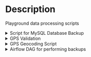 
# Description

Playground data processing scripts

<details>
  <summary>Script for MySQL Database Backup</summary> 

This script uses the `os` library to create a MySQL database backup by executing the `mysqldump` command with appropriate options.

### Variables

-   `DB_HOST`: The host name or IP address of the MySQL server.
-   `DB_USER`: The username for the MySQL account.
-   `DB_PASSWORD`: The password for the MySQL account.
-   `DB_NAME`: The name of the database to be backed up.
-   `BACKUP_FOLDER`: The path to the backup folder where the backup files will be stored.

### Process

-   The script checks if the backup folder exists, and creates it if it does not.
-   The `mysqldump` command is set with the appropriate options to execute a backup of the specified database.
-   The script iterates over all tables in the database.
-   For each table, the script checks if the `country_id` column exists in the table.
-   If the column exists, the script filters the data by `country_id` column for the backup.
-   A backup file is generated for the current table in the specified backup folder.

Note that the script assumes that the `mysqldump` command is in the system path. If it is not, the full path to the `mysqldump` command must be specified.
</details>

<details>
  <summary>GPS Validation</summary> 

This script creates a backup of a MySQL database and saves it to a specified folder. It uses the `os` module to interact with the operating system and execute command-line commands.

## Prerequisites

-   MySQL installed on your machine
-   Python 3.x installed on your machine
-   `os` module is available in your Python environment

## Usage

1.  Open the Python script in your preferred editor.
2.  Modify the following variables to match your database credentials and backup folder:

pythonCopy code

`DB_HOST = 'localhost'
DB_USER = 'username'
DB_PASSWORD = 'password'
DB_NAME = 'database_name'
BACKUP_FOLDER = '/path/to/backup/folder'` 

3.  Save the changes.
4.  Open a terminal window and navigate to the directory containing the script.
5.  Run the script using the following command:

bashCopy code

`python backup_mysql.py` 

6.  The script will create a backup of the database and save it to the specified backup folder.

## How It Works

The script uses the `os` module to execute command-line commands. The following steps are taken:

1.  The script checks if the backup folder specified in the `BACKUP_FOLDER` variable exists. If it doesn't exist, the script creates the folder using the `os.makedirs()` function.
    
2.  The script creates a command string to execute the `mysqldump` utility with appropriate options. The command includes the following options:
    
    -   `-h`: Specifies the host name or IP address of the MySQL server
    -   `-u`: Specifies the username to use when connecting to the MySQL server
    -   `-p`: Specifies the password to use when connecting to the MySQL server
    -   `--databases`: Specifies the database to back up
    -   `--single-transaction`: Ensures a consistent backup by using a single transaction
    -   `--quick`: Ensures a faster backup by retrieving rows one at a time
    -   `-r -`: Redirects the output to stdout so that it can be piped to another command
3.  The script uses the `os.popen()` function to execute the command and read the output. The output is split into a list of table names.
    
4.  The script iterates over the list of table names and checks if the table has a `country_id` column. If it does, the script modifies the `mysqldump` command to filter the data by the `country_id` column using the `--where` option.
    
5.  The script generates a backup filename for the current table and executes the modified `mysqldump` command to save the backup to the specified backup folder.
    
6.  The script repeats steps 4 and 5 for each table in the database.
    

## Notes

-   This script is designed to be run on a Unix-like operating system, such as Linux or macOS. It may not work as expected on Windows.
-   You should make sure to keep your backup files in a secure location, as they contain sensitive data.
-   You can modify the script to back up multiple databases by changing the `DB_NAME` variable to a comma-separated list of database names.
</details>

<details>
  <summary>GPS Geocoding Script</summary>

This script is designed to geocode GPS coordinates stored in a MySQL database using the Google Maps API. The script uses the `mysql.connector` library to connect to the database and the `googlemaps` library to access the API. The geocoding is performed in parallel using the `multiprocessing` library, and the results are cached in a CSV file to speed up future lookups.

## Requirements

This script requires the following libraries to be installed:

-   `mysql.connector`
-   `pandas`
-   `googlemaps`

In addition, you will need a Google Maps API key to use the geocoding functionality. You can obtain an API key from the [Google Cloud Console](https://console.cloud.google.com/).

## Usage

To use this script, you will need to replace the following placeholders in the code:

-   `YOUR_API_KEY`: Replace this with your own Google Maps API key
-   `adgg`: Replace this with the name of the database containing the GPS coordinates
-   `core_animal`: Replace this with the name of the table containing the GPS coordinates
-   `root`: Replace this with the username for your MySQL database
-   `batch_size`: Change this to control the number of rows processed in each batch
-   `num_processes`: Change this to control the number of parallel processes used for geocoding
-   `cache_file`: Replace this with the path to the CSV file used to cache geocoding results

Once you have made these changes, you can run the script using the following command:

pythonCopy code

`python gps_geocoding.py` 

The script will output progress information to the console as it processes each batch of rows. Once the script has finished, the cached results will be stored in the CSV file specified in `cache_file`.

## Note

It is recommended to use this script only for small to medium sized datasets. Large datasets may cause performance issues due to the limitations of the Google Maps API free tier. Additionally, using the API for large datasets may result in additional charges from Google.

</details>


<details>
  <summary>Airflow DAG for performing backups</summary>

This is an example DAG (Directed Acyclic Graph) for performing backups using Airflow, a platform to programmatically author, schedule, and monitor workflows.

## Prerequisites

Make sure you have Airflow installed and configured properly. You also need the following Python modules:

-   `datetime`
-   `timedelta`

## DAG details

This DAG is called `backup_dag` and is set to run once a day using the `schedule_interval` parameter. The DAG consists of one task:

-   `backup_script`: This task runs a Bash script to perform the backup. The script is located at `/var/backup_ILRI/DAG_adgg/backup.py`. The task is implemented using the `BashOperator` class from the `airflow.operators.bash_operator` module.

The DAG is defined using the `DAG` class from the `airflow` module. The `default_args` dictionary contains some default arguments that will be used by all tasks in the DAG, unless they are overridden. The most important arguments are:

-   `owner`: The owner of the DAG. This is a required argument.
-   `depends_on_past`: Whether the task depends on the success of the previous run. This is set to `False`.
-   `start_date`: The start date of the DAG. This is set to March 6th, 2023.
-   `retries`: The number of times to retry the task in case of failure. This is set to `1`.
-   `retry_delay`: The delay between retries. This is set to 5 minutes.

The `dag` object is passed as a parameter to the `BashOperator` constructor to assign the task to the DAG.


## Running the DAG

To run the DAG, save the code to a file (e.g. `backup_dag.py`) and put it in your Airflow DAGs folder. Then start the Airflow scheduler and webserver:

Copy code

`airflow scheduler
airflow webserver` 

You should now be able to see the DAG in the Airflow UI and trigger it manually or wait for the scheduled run.
</details>
